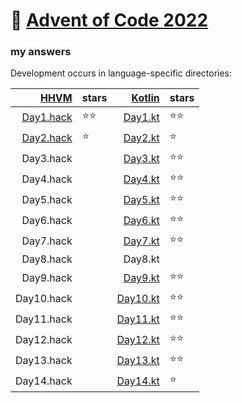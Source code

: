 # 🎄 [Advent of Code 2022](https://adventofcode.com/2022)

### my answers

Development occurs in language-specific directories:

|                    [HHVM](hhvm) | stars |            [Kotlin](src/main/kotlin/com/github/malukenho/aoc2022) | stars |
|--------------------------------:|-------|------------------------------------------------------------------:|-------|
| [Day1.hack](hhvm/src/Day1.hack) | ⭐⭐️️  |   [Day1.kt](src/main/kotlin/com/github/malukenho/aoc2022/Day1.kt) | ⭐⭐️   |
| [Day2.hack](hhvm/src/day2.hack) | ⭐️    |   [Day2.kt](src/main/kotlin/com/github/malukenho/aoc2022/Day2.kt) | ⭐     |
|                       Day3.hack |       |   [Day3.kt](src/main/kotlin/com/github/malukenho/aoc2022/Day3.kt) | ⭐⭐️   |
|                       Day4.hack |       |   [Day4.kt](src/main/kotlin/com/github/malukenho/aoc2022/Day4.kt) | ⭐⭐️   |
|                       Day5.hack |       |   [Day5.kt](src/main/kotlin/com/github/malukenho/aoc2022/Day5.kt) | ⭐⭐️   |
|                       Day6.hack |       |   [Day6.kt](src/main/kotlin/com/github/malukenho/aoc2022/Day6.kt) | ⭐⭐️   |
|                       Day7.hack |       |   [Day7.kt](src/main/kotlin/com/github/malukenho/aoc2022/Day7.kt) | ⭐⭐️   |
|                       Day8.hack |       |                                                           Day8.kt |       |
|                       Day9.hack |       |   [Day9.kt](src/main/kotlin/com/github/malukenho/aoc2022/Day9.kt) | ⭐⭐️   |                                                       |
|                      Day10.hack |       | [Day10.kt](src/main/kotlin/com/github/malukenho/aoc2022/Day10.kt) | ⭐⭐️   |
|                      Day11.hack |       | [Day11.kt](src/main/kotlin/com/github/malukenho/aoc2022/Day11.kt) | ⭐⭐️   |
|                      Day12.hack |       | [Day12.kt](src/main/kotlin/com/github/malukenho/aoc2022/Day12.kt) | ⭐⭐️   |
|                      Day13.hack |       | [Day13.kt](src/main/kotlin/com/github/malukenho/aoc2022/Day13.kt) | ⭐⭐️   |
|                      Day14.hack |       | [Day14.kt](src/main/kotlin/com/github/malukenho/aoc2022/Day14.kt) | ⭐️    |
